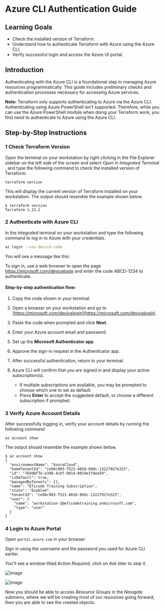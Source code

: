 # Azure CLI Authentication Guide

## Learning Goals

- Check the installed version of Terraform.
- Understand how to authenticate Terraform with Azure using the Azure CLI.
- Verify successful login and access the Azure UI portal.

## Introduction

Authenticating with the Azure CLI is a foundational step in managing Azure resources programmatically. This guide includes preliminary checks and authentication processes necessary for accessing Azure services.

**Note:**
Terraform only supports authenticating to Azure via the Azure CLI. Authenticating using Azure PowerShell isn't supported. Therefore, while you can use the Azure PowerShell module when doing your Terraform work, you first need to authenticate to Azure using the Azure CLI.

## Step-by-Step Instructions

### 1 Check Terraform Version

Open the terminal on your workstation by right clicking in the File Explorer sidebar on the left side of the screen and select _Open in Integrated Terminal_ , and type the following command to check the installed version of Terraform:

   `terraform version`

   This will display the current version of Terraform installed on your workstation. The output should resemble the example shown below.

```shell
$ terraform version
Terraform 1.13.2
```

### 2 Authenticate with Azure CLI

In the integrated terminal on your workstation and type the following command to log in to Azure with your credentials.

```bash
az login --use-device-code
```

  You will see a message like this:
 
To sign in, use a web browser to open the page https://microsoft.com/devicelogin 
and enter the code ABCD-1234 to authenticate.


#### Step-by-step authentication flow:

1. Copy the code shown in your terminal.  

2. Open a browser on your workstation and go to [https://microsoft.com/devicelogin](https://microsoft.com/devicelogin).  

3. Paste the code when prompted and click **Next**.  

4. Enter your Azure account email and password.  

5. Set up the **Microsoft Authenticator app**.  

6. Approve the sign-in request in the Authenticator app.  

7. After successful authentication, return to your terminal.  

8. Azure CLI will confirm that you are signed in and display your active subscription(s).
   - If multiple subscriptions are available, you may be prompted to choose which one to set as default.  
   - Press **Enter** to accept the suggested default, or choose a different subscription if prompted. 



### 3 Verify Azure Account Details

After successfully logging in, verify your account details by running the following command

`az account show`

The output should resemble the example shown below.

```shell
$ az account show
{
  "environmentName": "AzureCloud",
  "homeTenantId": "ce98c903-f521-4028-89dc-13227927e323",
  "id": "769d8f7e-e398-4cbf-8014-0019e1fdee59",
  "isDefault": true,
  "managedByTenants": [],
  "name": "Eficode Training Subscription",
  "state": "Enabled",
  "tenantId": "ce98c903-f521-4028-89dc-13227927e323",
  "user": {
    "name": "workstation-3@eficodetraining.onmicrosoft.com",
    "type": "user"
  }
}

```

### 4 Login to Azure Portal

Open `portal.azure.com` in your browser

Sign in using the username and the password you used for Azure CLI earlier.

You'll see a window titled _Action Required_, click on _Ask later_ to skip it.

![image](https://github.com/eficode-academy/terraform-fundamentals/assets/71190161/93ef475b-8703-4732-b4a1-fea821ec0d59)

![image](https://github.com/eficode-academy/terraform-fundamentals/assets/71190161/31bd9779-f773-4629-89e7-4852a5595ef1)

Now you should be able to access _Resource Groups_ in the _Navigate_ submenu, where we will be creating most of our resources going forward, then you are able to see the created objects.
